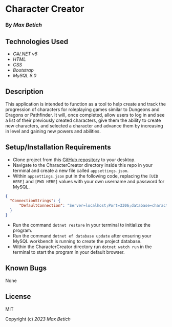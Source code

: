 # **Character Creator**

### By _Max Betich_

## Technologies Used

* _C#/.NET v6_
* _HTML_
* _CSS_
* _Bootstrap_
* _MySQL 8.0_

## Description
This application is intended to function as a tool to help create and track the progression of characters for roleplaying games similar to Dungeons and Dragons or Pathfinder. It will, once completed, allow users to log in and see a list of their previously created characters, give them the ability to create new characters, and selected a character and advance them by increasing in level and gaining new powers and abilities.

## Setup/Installation Requirements
* Clone project from this [GitHub repository](https://github.com/MaxBetich/character-creator.git) to your desktop.
* Navigate to the CharacterCreator directory inside this repo in your terminal and create a new file called `appsettings.json`.
* Within `appsettings.json` put in the following code, replacing the `[UID HERE]` and `[PWD HERE]` values with your own username and password for MySQL.

```json
{
  "ConnectionStrings": {
      "DefaultConnection": "Server=localhost;Port=3306;database=charactercreator;uid=[UID HERE];pwd=[PWD HERE];"
  }
}
```
* Run the command `dotnet restore` in your terminal to initialize the program.
* Run the command `dotnet ef database update` after ensuring your MySQL workbench is running to create the project database.
* Within the CharacterCreator directory run `dotnet watch run` in the terminal to start the program in your default browser.
 
## Known Bugs

None

## License

MIT

Copyright (c) _2023_ _Max Betich_